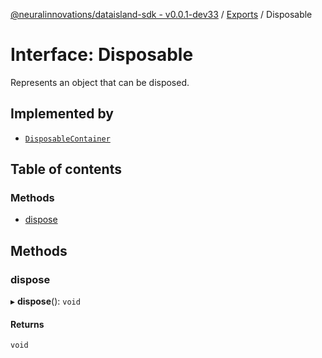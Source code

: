 [@neuralinnovations/dataisland-sdk - v0.0.1-dev33](../../README.md) / [Exports](../modules.md) / Disposable

# Interface: Disposable

Represents an object that can be disposed.

## Implemented by

- [`DisposableContainer`](../classes/DisposableContainer.md)

## Table of contents

### Methods

- [dispose](Disposable.md#dispose)

## Methods

### dispose

▸ **dispose**(): `void`

#### Returns

`void`
